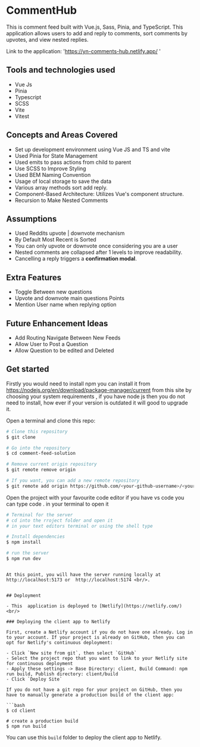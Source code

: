 
# CommentHub

This is  comment feed built with Vue.js, Sass, Pinia, and TypeScript. This application allows users to add and reply to comments, sort comments by upvotes, and view nested replies.
 
Link to the application: 'https://yn-comments-hub.netlify.app/ '

## Tools and technologies used
- Vue Js
- Pinia
- Typescript
- SCSS
- Vite
- Vitest

## Concepts and Areas Covered

- Set up development  environment using Vue JS and TS and vite
- Used Pinia for State Management
- Used emits to pass actions from child to parent
- Use SCSS to Improve Styling
- Used BEM Naming Convention
- Usage of local storage to save the data
- Various array methods sort add reply. 
- Component-Based Architecture: Utilizes Vue's component structure.
- Recursion to Make Nested Comments

## Assumptions 

- Used Reddits upvote  | downvote mechanism
- By Default Most Recent is Sorted
- You can only upvote or downvote once considering you are a user
- Nested comments are collapsed after 1 levels to improve readability.
- Cancelling a reply triggers a **confirmation modal**.

## Extra Features
- Toggle Between new questions
- Upvote and downvote main questions Points
- Mention User name when replying option

## Future Enhancement Ideas
- Add Routing Navigate Between New Feeds
- Allow User to Post a Question 
- Allow Question to be edited and Deleted

## Get started

Firstly you would need to install npm you can install it from  https://nodejs.org/en/download/package-manager/current from this site by choosing your system requirements , if you have node js then you do not need to install, how ever if your version is outdated it will good to upgrade it. 

Open a terminal and clone this repo:

```bash
# Clone this repository
$ git clone 

# Go into the repository
$ cd comment-feed-solution

# Remove current origin repository
$ git remote remove origin

# If you want, you can add a new remote repository
$ git remote add origin https://github.com/<your-github-username>/<your-repo-name>.git
```

Open the project with your favourite code editor if you have vs code you can type code . in your terminal to open it 

```bash
# Terminal for the server
# cd into the rroject folder and open it
# in your text editors terminal or using the shell type

# Install dependencies
$ npm install

# run the server
$ npm run dev
```


```

At this point, you will have the server running locally at http://localhost:5173 or  http://localhost:5174 <br/>.


## Deployment

- This  application is deployed to [Netlify](https://netlify.com/)<br/>

### Deploying the client app to Netlify

First, create a Netlify account if you do not have one already. Log in to your account. If your project is already on GitHub, then you can opt for Netlify's continuous deployment:

- Click `New site from git`, then select `GitHub`
- Select the project repo that you want to link to your Netlify site for continuous deployment
- Apply these settings -> Base Directory: client, Build Command: npm run build, Publish directory: client/build
- Click `Deploy Site`

If you do not have a git repo for your project on GitHub, then you have to manually generate a production build of the client app:

```bash
$ cd client

# create a production build
$ npm run build
```

You can use this `build` folder to deploy the client app to Netlify.
